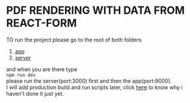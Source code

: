 # PDF RENDERING WITH DATA FROM REACT-FORM

TO run the project please go to the root of both folders 
1. [app](https://github.com/amaan75/vizExperts-app-serve/tree/master/app)
2. [server](https://github.com/amaan75/vizExperts-app-serve/tree/master/server)

and when you are there type\
`npm run dev`\
please run the server(port:3000) first and then the app(port:9000).\
I will add production build and run scripts later, click [here](https://github.com/amaan75/vizExperts-app-serve/tree/master/app#readme) to know why i haven't done it just yet.